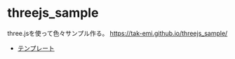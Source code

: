 # threejs_sample
three.jsを使って色々サンプル作る。
https://tak-emi.github.io/threejs_sample/

- [テンプレート](./src/template.html)









